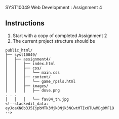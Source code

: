 SYST10049 Web Development
: Assignment 4

## Instructions
1. Start with a copy of completed Assignment 2
2. The current project structure should be
```
public_html/
├── syst10049/	
│   ├── assignment4/
│   │   ├── index.html
│   │   ├── css/
│   │   │   └── main.css 
│   │   ├── content/
│   │   │   └── game_rpsls.html
│   │   ├── images/
│   │   │   ├── dove.png
. . .
│   │   │   └── fav04_th.jpg 
<!--stackedit_data:
eyJoaXN0b3J5IjpbMTk3Mjk0Njk3NCwtMTIxOTUwMDg0MF19
-->